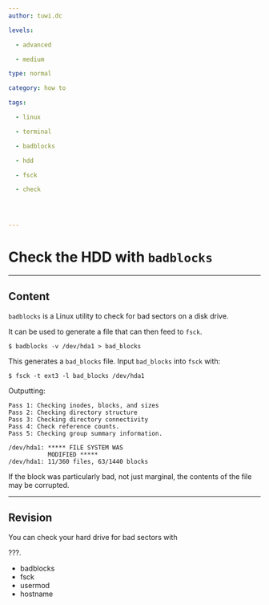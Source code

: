 ```yaml
---
author: tuwi.dc

levels:

  - advanced

  - medium

type: normal

category: how to

tags:

  - linux

  - terminal

  - badblocks

  - hdd

  - fsck

  - check




---
```


# Check the HDD with `badblocks`

---
## Content

`badblocks` is a Linux utility to check for bad sectors on a disk drive. 

It can be used to generate a file that can then feed to `fsck`.
```
$ badblocks -v /dev/hda1 > bad_blocks
```

This generates a `bad_blocks` file. Input `bad_blocks` into `fsck` with:
```
$ fsck -t ext3 -l bad_blocks /dev/hda1
```
Outputting:

```
Pass 1: Checking inodes, blocks, and sizes
Pass 2: Checking directory structure
Pass 3: Checking directory connectivity
Pass 4: Check reference counts.
Pass 5: Checking group summary information.

/dev/hda1: ***** FILE SYSTEM WAS 
           MODIFIED *****
/dev/hda1: 11/360 files, 63/1440 blocks
```

If the block was particularly bad, not just marginal, the contents of the file may be corrupted.

---
## Revision

You can check your hard drive for bad sectors with 

???.


* badblocks
* fsck
* usermod
* hostname

 
